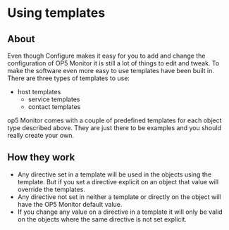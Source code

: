 # Using templates

## About

Even though Configure makes it easy for you to add and change the configuration of OP5 Monitor it is still a lot of things to edit and tweak. To make the software even more easy to use templates have been built in.
There are three types of templates to use:

- host templates
  - service templates
  - contact templates

op5 Monitor comes with a couple of predefined templates for each object type described above. They are just there to be examples and you should really create your own.

## How they work

- Any directive set in a template will be used in the objects using the template. But if you set a directive explicit on an object that value will override the templates.
- Any directive not set in neither a template or directly on the object will have the OP5 Monitor default value.
- If you change any value on a directive in a template it will only be valid on the objects where the same directive is not set explicit.
